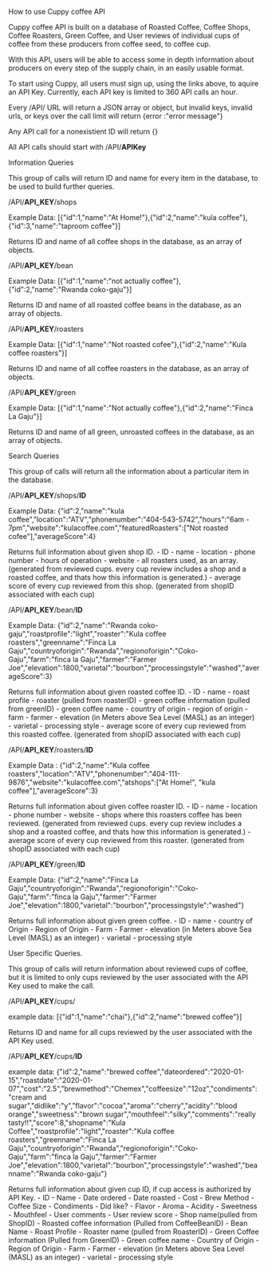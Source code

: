 How to use Cuppy coffee API

Cuppy coffee API is built on a database of Roasted Coffee, Coffee Shops, Coffee Roasters, Green Coffee, and User reviews of individual cups of coffee from these producers from coffee seed, to coffee cup.

With this API, users will be able to access some in depth information about producers on every step of the supply chain, in an easily usable format.

To start using Cuppy, all users must sign up, using the links above, to aquire an API Key. Currently, each API key is limited to 360 API calls an hour.

Every /API/ URL will return a JSON array or object, but invalid keys, invalid urls, or keys over the call limit will return {error :"error message"}

Any API call for a nonexistient ID will return {}

All API calls should start with /API/<b>APIKey</b>

Information Queries

This group of calls will return ID and name for every item in the database, to be used to build further queries.

/API/<b>API_KEY</b>/shops

Example Data:
[{"id":1,"name":"At Home!"},{"id":2,"name":"kula coffee"},{"id":3,"name":"taproom coffee"}]

Returns ID and name of all coffee shops in the database, as an array of objects.

/API/<b>API_KEY</b>/bean

Example Data:
[{"id":1,"name":"not actually coffee"},{"id":2,"name":"Rwanda coko-gaju"}]

Returns ID and name of all roasted coffee beans in the database, as an array of objects.

/API/<b>API_KEY</b>/roasters

Example Data:
[{"id":1,"name":"Not roasted cofee"},{"id":2,"name":"Kula coffee roasters"}]

Returns ID and name of all coffee roasters in the database, as an array of objects.

/API/<b>API_KEY</b>/green

Example Data:
[{"id":1,"name":"Not actually coffee"},{"id":2,"name":"Finca La Gaju"}]

Returns ID and name of all green, unroasted coffees in the database, as an array of objects.

Search Queries

This group of calls will return all the information about a particular item in the database.

/API/<b>API_KEY</b>/shops/<b>ID</b>

Example Data:
{"id":2,"name":"kula coffee","location":"ATV","phonenumber":"404-543-5742","hours":"6am - 7pm","website":"kulacoffee.com","featuredRoasters":["Not roasted cofee"],"averageScore":4}

Returns full information about given shop ID.
    - ID
    - name
    - location
    - phone number
    - hours of operation
    - website
    - all roasters used, as an array. (generated from reviewed cups. every cup review includes a shop and a roasted coffee, and thats how this information is generated.)
    - average score of every cup reviewed from this shop. (generated from shopID associated with each cup)

/API/<b>API_KEY</b>/bean/<b>ID</b>

Example Data:
{"id":2,"name":"Rwanda coko-gaju","roastprofile":"light","roaster":"Kula coffee roasters","greenname":"Finca La Gaju","countryoforigin":"Rwanda","regionoforigin":"Coko-Gaju","farm":"finca la Gaju","farmer":"Farmer Joe","elevation":1800,"varietal":"bourbon","processingstyle":"washed","averageScore":3}

Returns full information about given roasted coffee ID.
    - ID
    - name
    - roast profile
    - roaster (pulled from roasterID)
    - green coffee information (pulled from greenID)
        - green coffee name
        - country of origin
        - region of origin
        - farm
        - farmer
        - elevation (in Meters above Sea Level (MASL) as an integer)
        - varietal
        - processing style
    - average score of every cup reviewed from this roasted coffee. (generated from shopID associated with each cup)

/API/<b>API_KEY</b>/roasters/<b>ID</b>

Example Data :
{"id":2,"name":"Kula coffee roasters","location":"ATV","phonenumber":"404-111-9876","website":"kulacoffee.com","atshops":["At Home!", "kula coffee"],"averageScore":3}

Returns full information about given coffee roaster ID.
    - ID
    - name
    - location
    - phone number
    - website
    - shops where this roasters coffee has been reviewed. (generated from reviewed cups. every cup review includes a shop and a roasted coffee, and thats how this information is generated.)
    - average score of every cup reviewed from this roaster. (generated from shopID associated with each cup)

/API/<b>API_KEY</b>/green/<b>ID</b>

Example Data:
{"id":2,"name":"Finca La Gaju","countryoforigin":"Rwanda","regionoforigin":"Coko-Gaju","farm":"finca la Gaju","farmer":"Farmer Joe","elevation":1800,"varietal":"bourbon","processingstyle":"washed"}

Returns full information about given green coffee.
    - ID
    - name
    - country of Origin
    - Region of Origin
    - Farm
    - Farmer
    - elevation (in Meters above Sea Level (MASL) as an integer)
    - varietal
    - processing style

User Specific Queries.

This group of calls will return information about reviewed cups of coffee, but it is limited to only cups reviewed by the user associated with the API Key used to make the call.

/API/<b>API_KEY</b>/cups/
 
example data:
[{"id":1,"name":"chai"},{"id":2,"name":"brewed coffee"}]

Returns ID and name for all cups reviewed by the user associated with the API Key used.

/API/<b>API_KEY</b>/cups/<b>ID</b>

example data:
{"id":2,"name":"brewed coffee","dateordered":"2020-01-15","roastdate":"2020-01-07","cost":"2.5","brewmethod":"Chemex","coffeesize":"12oz","condiments":"cream and sugar","didlike":"y","flavor":"cocoa","aroma":"cherry","acidity":"blood orange","sweetness":"brown sugar","mouthfeel":"silky","comments":"really tasty!!","score":8,"shopname":"Kula Coffee","roastprofile":"light","roaster":"Kula coffee roasters","greenname":"Finca La Gaju","countryoforigin":"Rwanda","regionoforigin":"Coko-Gaju","farm":"finca la Gaju","farmer":"Farmer Joe","elevation":1800,"varietal":"bourbon","processingstyle":"washed","beanname":"Rwanda coko-gaju"}

Returns full information about given cup ID, if cup access is authorized by API Key.
    - ID
    - Name
    - Date ordered
    - Date roasted
    - Cost
    - Brew Method
    - Coffee Size
    - Condiments
    - Did like?
    - Flavor
    - Aroma
    - Acidity
    - Sweetness
    - Mouthfeel
    - User comments
    - User review score
    - Shop name(pulled from ShopID)
    - Roasted coffee information (Pulled from CoffeeBeanID)
        - Bean Name
        - Roast Profile
        - Roaster name (pulled from RoasterID)
        - Green Coffee information (Pulled from GreenID)
            - Green coffee name
            - Country of Origin
            - Region of Origin
            - Farm
            - Farmer
            - elevation (in Meters above Sea Level (MASL) as an integer)
            - varietal
            - processing style
